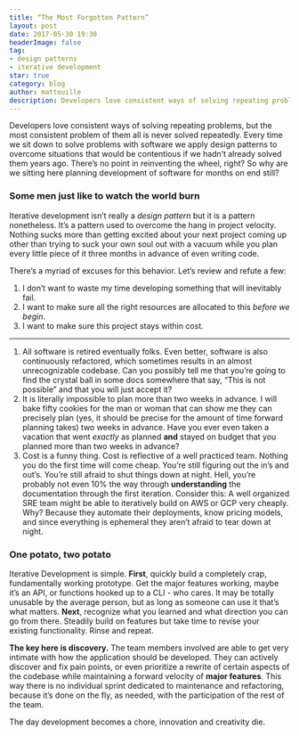```yaml
---
title: “The Most Forgotten Pattern”
layout: post
date: 2017-05-30 19:30
headerImage: false
tag:
- design patterns
- iterative development
star: true
category: blog
author: mattouille
description: Developers love consistent ways of solving repeating problems, but the most consistent problem of them all is never solved repeatedly.
---
```


Developers love consistent ways of solving repeating problems, but the most consistent problem of them all is never solved repeatedly. Every time we sit down to solve problems with software we apply design patterns to overcome situations that would be contentious if we hadn’t already solved them years ago. There’s no point in reinventing the wheel, right? So why are we sitting here planning development of software for months on end still?

### Some men just like to watch the world burn

Iterative development isn’t really a *design pattern* but it is a pattern nonetheless. It’s a pattern used to overcome the hang in project velocity. Nothing sucks more than getting excited about your next project coming up other than trying to suck your own soul out with a vacuum while you plan every little piece of it three months in advance of even writing code.

There’s a myriad of excuses for this behavior. Let’s review and refute a few:

1. I don’t want to waste my time developing something that will inevitably fail.
2. I want to make sure all the right resources are allocated to this *before we begin*.
3. I want to make sure this project stays within cost.

---

1. All software is retired eventually folks. Even better, software is also continuously refactored, which sometimes results in an almost unrecognizable codebase. Can you possibly tell me that you’re going to find the crystal ball in some docs somewhere that say, “This is not possible” and that you will just accept it?
2. It is literally impossible to plan more than two weeks in advance. I will bake fifty cookies for the man or woman that can show me they can precisely plan (yes, it should be precise for the amount of time forward planning takes) two weeks in advance. Have you ever even taken a vacation that went *exactly* as planned **and** stayed on budget that you planned more than two weeks in advance?
3. Cost is a funny thing. Cost is reflective of a well practiced team. Nothing you do the first time will come cheap. You’re still figuring out the in’s and out’s. You’re still afraid to shut things down at night. Hell, you’re probably not even 10% the way through **understanding** the documentation through the first iteration. Consider this: A well organized SRE team might be able to iteratively build on AWS or GCP very cheaply. Why? Because they automate their deployments, know pricing models, and since everything is ephemeral they aren’t afraid to tear down at night.

### One potato, two potato

Iterative Development is simple. **First**, quickly build a completely crap, fundamentally working prototype. Get the major features working, maybe it’s an API, or functions hooked up to a CLI - who cares. It may be totally unusable by the average person, but as long as someone can use it that’s what matters. **Next**, recognize what you learned and what direction you can go from there. Steadily build on features but take time to revise your existing functionality. Rinse and repeat.

**The key here is discovery.** The team members involved are able to get very intimate with how the application should be developed. They can actively discover and fix pain points, or even prioritize a rewrite of certain aspects of the codebase while maintaining a forward velocity of **major features**. This way there is no individual sprint dedicated to maintenance and refactoring, because it’s done on the fly, as needed, with the participation of the rest of the team.

The day development becomes a chore, innovation and creativity die.

